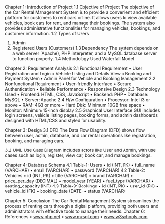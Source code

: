 Chapter 1: Introduction of Project
1.1 Objective of Project
The objective of the Car Rental Management System is to provide a convenient and efficient platform for customers to rent cars online. It allows users to view available vehicles, book cars for rent, and manage their bookings. The system also provides administrative functionalities for managing vehicles, bookings, and customer information.
1.2 Types of Users
1. Admin
2. Registered Users (Customers)
1.3 Dependency
The system depends on a web server (Apache), PHP interpreter, and a MySQL database server to function properly.
1.4 Methodology Used
Waterfall Model


Chapter 2: Requirement Analysis
2.1 Functional Requirement
• User Registration and Login
• Vehicle Listing and Details View
• Booking and Payment System
• Admin Panel for Vehicle and Booking Management
2.2 Nonfunctional Requirement
• User-friendly Interface
• Secure Authentication
• Reliable Performance
• Responsive Design
2.3 Technology Used
• Frontend: HTML, CSS, JavaScript
• Backend: PHP
• Database: MySQL
• Server: Apache
2.4 H/w Configuration
• Processor: Intel i3 or above
• RAM: 4GB or more
• Hard Disk: Minimum 10GB free space
• Monitor: Minimum 15-inch display
2.5 Graphical User Interface
GUI includes login screens, vehicle listing pages, booking forms, and admin dashboards designed with HTML/CSS and styled for usability.


Chapter 3: Design
3.1 DFD
The Data Flow Diagram (DFD) shows flow between user, admin, database, and car rental operations like registration, booking, and managing cars.

3.2 UML
Use Case Diagram includes actors like User and Admin, with use cases such as login, register, view car, book car, and manage bookings.


Chapter 4: Database Schema
4.1 Table-1: Users
• id (INT, PK)
• full_name (VARCHAR)
• email (VARCHAR)
• password (VARCHAR)
4.2 Table-2: Vehicles
• id (INT, PK)
• title (VARCHAR)
• brand (VARCHAR)
• price_per_day (DECIMAL)
• model_year (YEAR)
• fuel_type (VARCHAR)
• seating_capacity (INT)
4.3 Table-3: Bookings
• id (INT, PK)
• user_id (FK)
• vehicle_id (FK)
• booking_date (DATE)
• status (VARCHAR)



Chapter 5: Conclusion
The Car Rental Management System streamlines the process of renting cars through a digital platform, providing both users and administrators with effective tools to manage their needs.
Chapter 6: References
• www.php.net
• www.mysql.com
• www.w3schools.com
